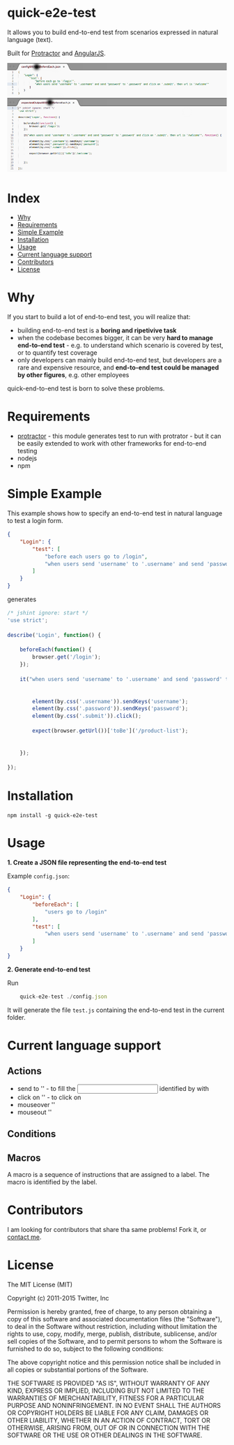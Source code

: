 quick-e2e-test
=========================

It allows you to build end-to-end test from scenarios expressed in natural language (text). 

Built for [Protractor](http://angular.github.io/protractor/#/) and [AngularJS](https://angularjs.org/).

![preview-image](https://raw.githubusercontent.com/bitliner/quick-e2e-test/master/quick-e2e-test-preview.png "preview-image")


# Index

* [Why](#user-content-why)
* [Requirements](#user-content-requirements)
* [Simple Example](#user-content-simple-example)
* [Installation](#user-content-installation)
* [Usage](#user-content-usage)
* [Current language support](#user-content-current-language-support)
* [Contributors](#user-content-contributors)
* [License](#user-content-license)

# Why

If you start to build a lot of end-to-end test, you will realize that:

* building end-to-end test is a **boring and ripetivive task**
* when the codebase becomes bigger, it can be very **hard to manage end-to-end test** - e.g. to understand which scenario is covered by test, or to quantify test coverage
* only developers can mainly build end-to-end test, but developers are a rare and expensive resource, and **end-to-end test could be managed by other figures**, e.g. other employees 

quick-end-to-end test is born to solve these problems.


# Requirements

* [protractor](http://angular.github.io/protractor/#/) - this module generates test to run with protrator - but it can be easily extended to work with other frameworks for end-to-end testing
* nodejs
* npm

# Simple Example

This example shows how to specify an end-to-end test in natural language to test a login form.

```json
{
	"Login": {
		"test": [
			"before each users go to /login",
			"when users send 'username' to '.username' and send 'password' to '.password' and click on '.submit', then url is '/product-list'"
		]
	}
}
```

generates


```js
/* jshint ignore: start */
'use strict';

describe('Login', function() {

	beforeEach(function() {
		browser.get('/login');
	});

	it("when users send 'username' to '.username' and send 'password' to '.password' and click on '.submit', then url is '/product-list'", function() {


		element(by.css('.username')).sendKeys('username');
		element(by.css('.password')).sendKeys('password');
		element(by.css('.submit')).click();

		expect(browser.getUrl())['toBe']('/product-list');


	});

});
```



# Installation

`npm install -g quick-e2e-test`

# Usage

**1. Create a JSON file representing the end-to-end test**

Example `config.json`:

```json
{
	"Login": {
		"beforeEach": [
			"users go to /login"
		],
		"test": [
			"when users send 'username' to '.username' and send 'password' to '.password' and click on '.submit', then url is '/product-list'"
		]
	}
}
```
**2. Generate end-to-end test**

Run 

```js
	quick-e2e-test ./config.json
``` 

It will generate the file `test.js` containing the end-to-end test in the current folder.

# Current language support

## Actions

* send <string> to '<css selector>' - to fill the <input> identified by <css selector> with <string>
* click on '<css selector>' - to click on <css selector>
* mouseover '<css selector>' 
* mouseout '<css selector>'

## Conditions



## Macros

A macro is a sequence of instructions that are assigned to a label. The macro is identified by the label. 


# Contributors

I am looking for contributors that share tha same problems! Fork it, or [contact me](mailto:giovanni.gaglione@gmail.com).

# License

The MIT License (MIT)

Copyright (c) 2011-2015 Twitter, Inc

Permission is hereby granted, free of charge, to any person obtaining a copy
of this software and associated documentation files (the "Software"), to deal
in the Software without restriction, including without limitation the rights
to use, copy, modify, merge, publish, distribute, sublicense, and/or sell
copies of the Software, and to permit persons to whom the Software is
furnished to do so, subject to the following conditions:

The above copyright notice and this permission notice shall be included in
all copies or substantial portions of the Software.

THE SOFTWARE IS PROVIDED "AS IS", WITHOUT WARRANTY OF ANY KIND, EXPRESS OR
IMPLIED, INCLUDING BUT NOT LIMITED TO THE WARRANTIES OF MERCHANTABILITY,
FITNESS FOR A PARTICULAR PURPOSE AND NONINFRINGEMENT. IN NO EVENT SHALL THE
AUTHORS OR COPYRIGHT HOLDERS BE LIABLE FOR ANY CLAIM, DAMAGES OR OTHER
LIABILITY, WHETHER IN AN ACTION OF CONTRACT, TORT OR OTHERWISE, ARISING FROM,
OUT OF OR IN CONNECTION WITH THE SOFTWARE OR THE USE OR OTHER DEALINGS IN
THE SOFTWARE.